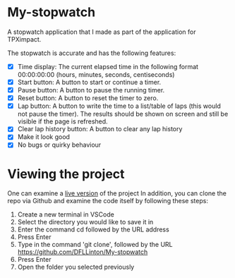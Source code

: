 # My-stopwatch

A stopwatch application that I made as part of the application for TPXimpact.

The stopwatch is accurate and has the following features:

- [x] Time display: The current elapsed time in the following format 00:00:00:00 (hours, minutes, seconds, centiseconds)
- [x] Start button: A button to start or continue a timer.
- [x]  Pause button: A button to pause the running timer.
- [x]  Reset button: A button to reset the timer to zero.
- [x] Lap button: A button to write the time to a list/table of laps (this would not pause the timer). The results should be shown on screen and still be visible if the page is refreshed.
- [x]  Clear lap history button: A button to clear any lap history
- [x]  Make it look good
- [x]  No bugs or quirky behaviour

# Viewing the project
One can examine a [live version](https://dfllinton.github.io/My-stopwatch/) of the project
In addition, you can clone the repo via Github and examine the code itself by following these steps:
1. Create a new terminal in VSCode
2. Select the directory you would like to save it in
3. Enter the command cd followed by the URL address
4. Press Enter
5. Type in the command 'git clone', followed by the URL https://github.com/DFLLinton/My-stopwatch
6. Press Enter
7. Open the folder you selected previously
